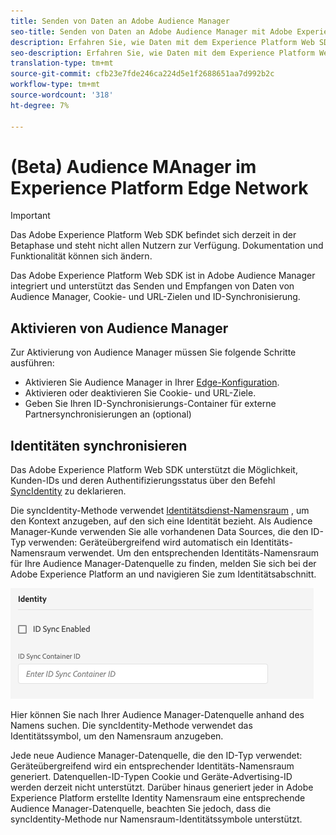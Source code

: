 ```yaml
---
title: Senden von Daten an Adobe Audience Manager
seo-title: Senden von Daten an Adobe Audience Manager mit Adobe Experience Platform Web SDK
description: Erfahren Sie, wie Daten mit dem Experience Platform Web SDK an Adobe Audience Manager gesendet werden
seo-description: Erfahren Sie, wie Daten mit dem Experience Platform Web SDK an Adobe Audience Manager gesendet werden
translation-type: tm+mt
source-git-commit: cfb23e7fde246ca224d5e1f2688651aa7d992b2c
workflow-type: tm+mt
source-wordcount: '318'
ht-degree: 7%

---
```



# (Beta) Audience MAnager im Experience Platform Edge Network

>[!IMPORTANT]
>
>Das Adobe Experience Platform Web SDK befindet sich derzeit in der Betaphase und steht nicht allen Nutzern zur Verfügung. Dokumentation und Funktionalität können sich ändern.

Das Adobe Experience Platform Web SDK ist in Adobe Audience Manager integriert und unterstützt das Senden und Empfangen von Daten von Audience Manager, Cookie- und URL-Zielen und ID-Synchronisierung.

## Aktivieren von Audience Manager

Zur Aktivierung von Audience Manager müssen Sie folgende Schritte ausführen:

- Aktivieren Sie Audience Manager in Ihrer [Edge-Konfiguration](../../fundamentals/edge-configuration.md).
- Aktivieren oder deaktivieren Sie Cookie- und URL-Ziele.
- Geben Sie Ihren ID-Synchronisierungs-Container für externe Partnersynchronisierungen an (optional)

## Identitäten synchronisieren

Das Adobe Experience Platform Web SDK unterstützt die Möglichkeit, Kunden-IDs und deren Authentifizierungsstatus über den Befehl [SyncIdentity](../../fundamentals/identity.md) zu deklarieren.

Die syncIdentity-Methode verwendet [Identitätsdienst-Namensraum](../../../identity/../identity-service/namespaces.md) , um den Kontext anzugeben, auf den sich eine Identität bezieht. Als Audience Manager-Kunde verwenden Sie alle vorhandenen Data Sources, die den ID-Typ verwenden: Geräteübergreifend wird automatisch ein Identitäts-Namensraum verwendet. Um den entsprechenden Identitäts-Namensraum für Ihre Audience Manager-Datenquelle zu finden, melden Sie sich bei der Adobe Experience Platform an und navigieren Sie zum Identitätsabschnitt.

![Ansicht der Benutzeroberfläche der Namensraum](../../../assets/edge_configuration_identity.png)

Hier können Sie nach Ihrer Audience Manager-Datenquelle anhand des Namens suchen. Die syncIdentity-Methode verwendet das Identitätssymbol, um den Namensraum anzugeben.

Jede neue Audience Manager-Datenquelle, die den ID-Typ verwendet: Geräteübergreifend wird ein entsprechender Identitäts-Namensraum generiert. Datenquellen-ID-Typen Cookie und Geräte-Advertising-ID werden derzeit nicht unterstützt. Darüber hinaus generiert jeder in Adobe Experience Platform erstellte Identity Namensraum eine entsprechende Audience Manager-Datenquelle, beachten Sie jedoch, dass die syncIdentity-Methode nur Namensraum-Identitätssymbole unterstützt.
